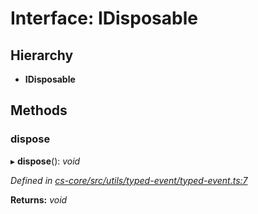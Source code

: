 # Interface: IDisposable

## Hierarchy

* **IDisposable**

## Methods

###  dispose

▸ **dispose**(): *void*

*Defined in [cs-core/src/utils/typed-event/typed-event.ts:7](https://github.com/RichardHovenkamp/csnext/blob/40018c3a/packages/cs-core/src/utils/typed-event/typed-event.ts#L7)*

**Returns:** *void*
